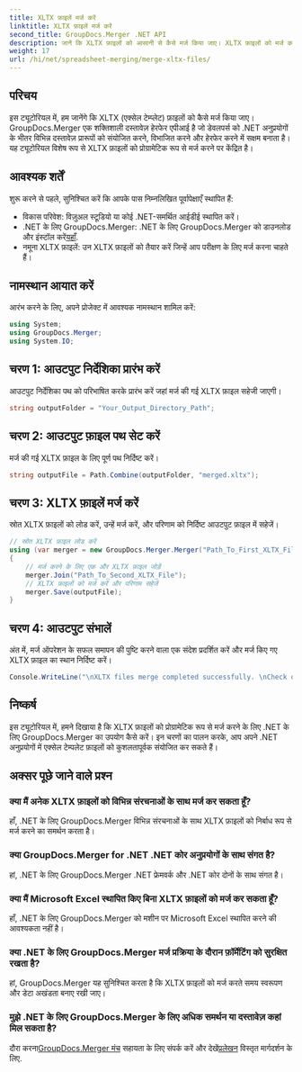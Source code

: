 ```yaml
---
title: XLTX फ़ाइलें मर्ज करें
linktitle: XLTX फ़ाइलें मर्ज करें
second_title: GroupDocs.Merger .NET API
description: जानें कि XLTX फ़ाइलों को आसानी से कैसे मर्ज किया जाए। XLTX फ़ाइलों को मर्ज करना शुरू करें और अपने दस्तावेज़ प्रबंधन कार्यों को कुशलतापूर्वक सुव्यवस्थित करें।
weight: 17
url: /hi/net/spreadsheet-merging/merge-xltx-files/
---
```

## परिचय
इस ट्यूटोरियल में, हम जानेंगे कि XLTX (एक्सेल टेम्प्लेट) फ़ाइलों को कैसे मर्ज किया जाए। GroupDocs.Merger एक शक्तिशाली दस्तावेज़ हेरफेर एपीआई है जो डेवलपर्स को .NET अनुप्रयोगों के भीतर विभिन्न दस्तावेज़ प्रारूपों को संयोजित करने, विभाजित करने और हेरफेर करने में सक्षम बनाता है। यह ट्यूटोरियल विशेष रूप से XLTX फ़ाइलों को प्रोग्रामेटिक रूप से मर्ज करने पर केंद्रित है।
## आवश्यक शर्तें
शुरू करने से पहले, सुनिश्चित करें कि आपके पास निम्नलिखित पूर्वापेक्षाएँ स्थापित हैं:
- विकास परिवेश: विज़ुअल स्टूडियो या कोई .NET-समर्थित आईडीई स्थापित करें।
-  .NET के लिए GroupDocs.Merger: .NET के लिए GroupDocs.Merger को डाउनलोड और इंस्टॉल करें[यहाँ](https://releases.groupdocs.com/merger/net/).
- नमूना XLTX फ़ाइलें: उन XLTX फ़ाइलों को तैयार करें जिन्हें आप परीक्षण के लिए मर्ज करना चाहते हैं।

## नामस्थान आयात करें
आरंभ करने के लिए, अपने प्रोजेक्ट में आवश्यक नामस्थान शामिल करें:
```csharp
using System; 
using GroupDocs.Merger;
using System.IO;
```
## चरण 1: आउटपुट निर्देशिका प्रारंभ करें
आउटपुट निर्देशिका पथ को परिभाषित करके प्रारंभ करें जहां मर्ज की गई XLTX फ़ाइल सहेजी जाएगी।
```csharp
string outputFolder = "Your_Output_Directory_Path";
```
## चरण 2: आउटपुट फ़ाइल पथ सेट करें
मर्ज की गई XLTX फ़ाइल के लिए पूर्ण पथ निर्दिष्ट करें।
```csharp
string outputFile = Path.Combine(outputFolder, "merged.xltx");
```
## चरण 3: XLTX फ़ाइलें मर्ज करें
स्रोत XLTX फ़ाइलों को लोड करें, उन्हें मर्ज करें, और परिणाम को निर्दिष्ट आउटपुट फ़ाइल में सहेजें।
```csharp
// स्रोत XLTX फ़ाइल लोड करें
using (var merger = new GroupDocs.Merger.Merger("Path_To_First_XLTX_File"))
{
    // मर्ज करने के लिए एक और XLTX फ़ाइल जोड़ें
    merger.Join("Path_To_Second_XLTX_File");
    // XLTX फ़ाइलों को मर्ज करें और परिणाम सहेजें
    merger.Save(outputFile);
}
```
## चरण 4: आउटपुट संभालें
अंत में, मर्ज ऑपरेशन के सफल समापन की पुष्टि करने वाला एक संदेश प्रदर्शित करें और मर्ज किए गए XLTX फ़ाइल का स्थान निर्दिष्ट करें।
```csharp
Console.WriteLine("\nXLTX files merge completed successfully. \nCheck output in {0}", outputFolder);
```

## निष्कर्ष
इस ट्यूटोरियल में, हमने दिखाया है कि XLTX फ़ाइलों को प्रोग्रामेटिक रूप से मर्ज करने के लिए .NET के लिए GroupDocs.Merger का उपयोग कैसे करें। इन चरणों का पालन करके, आप अपने .NET अनुप्रयोगों में एक्सेल टेम्पलेट फ़ाइलों को कुशलतापूर्वक संयोजित कर सकते हैं।

## अक्सर पूछे जाने वाले प्रश्न
### क्या मैं अनेक XLTX फ़ाइलों को विभिन्न संरचनाओं के साथ मर्ज कर सकता हूँ?
हाँ, .NET के लिए GroupDocs.Merger विभिन्न संरचनाओं के साथ XLTX फ़ाइलों को निर्बाध रूप से मर्ज करने का समर्थन करता है।
### क्या GroupDocs.Merger for .NET .NET कोर अनुप्रयोगों के साथ संगत है?
हां, .NET के लिए GroupDocs.Merger .NET फ्रेमवर्क और .NET कोर दोनों के साथ संगत है।
### क्या मैं Microsoft Excel स्थापित किए बिना XLTX फ़ाइलों को मर्ज कर सकता हूँ?
हाँ, .NET के लिए GroupDocs.Merger को मशीन पर Microsoft Excel स्थापित करने की आवश्यकता नहीं है।
### क्या .NET के लिए GroupDocs.Merger मर्ज प्रक्रिया के दौरान फ़ॉर्मेटिंग को सुरक्षित रखता है?
हां, GroupDocs.Merger यह सुनिश्चित करता है कि XLTX फ़ाइलों को मर्ज करते समय स्वरूपण और डेटा अखंडता बनाए रखी जाए।
### मुझे .NET के लिए GroupDocs.Merger के लिए अधिक समर्थन या दस्तावेज़ कहां मिल सकता है?
 दौरा करना[GroupDocs.Merger मंच](https://forum.groupdocs.com/c/merger/32) सहायता के लिए संपर्क करें और देखें[प्रलेखन](https://tutorials.groupdocs.com/merger/net/) विस्तृत मार्गदर्शन के लिए.